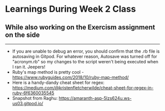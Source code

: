# Learnings During Week 2 Class
## While also working on the Exercism assignment on the side

---

- If you are unable to debug an error, you should confirm that the .rb file is autosaving in Gitpod. For whatever reason, Autosave was turned off for "acronym.rb" so my changes to the script weren't being executed when I ran it. Jeepers!
- Ruby's map method is pretty cool - https://www.rubyguides.com/2018/10/ruby-map-method/
- Here is a handy-dandy cheat sheet for regex: https://medium.com/@kristenfletcherwilde/cheat-sheet-for-regex-in-ruby-6f6360035545
- Snapshot from Raghu: https://amaranth-asp-5lzs624u.ws-us03.gitpod.io/
